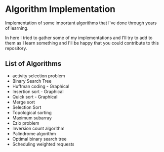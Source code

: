 # Algorithm Implementation

Implementation of some important algorithms that I've done through years of learning. 

In here I tried to gather some of my implementations and I'll try to add to them as I learn something and I'll be happy that you could contribute to this repository.

## List of Algorithms

* activity selection problem
* Binary Search Tree
* Huffman coding - Graphical
* Insertion sort - Graphical
* Quick sort - Graphical
* Merge sort
* Selection Sort
* Topological sorting
* Maximum subarray
* Ezio problem
* Inversion count algorithm
* Palindrome algorithm
* Optimal binary search tree
* Scheduling weighted requests


